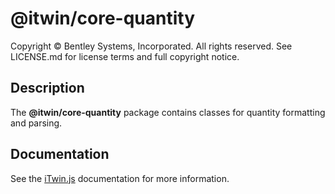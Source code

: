 # @itwin/core-quantity

Copyright © Bentley Systems, Incorporated. All rights reserved. See LICENSE.md for license terms and full copyright notice.

## Description

The __@itwin/core-quantity__ package contains classes for quantity formatting and parsing.

## Documentation

See the [iTwin.js](https://www.itwinjs.org) documentation for more information.
